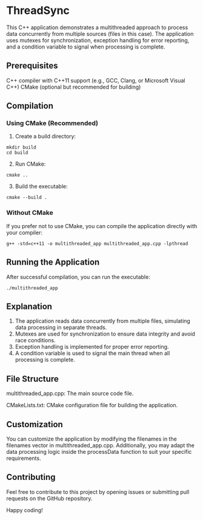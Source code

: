 # ThreadSync
This C++ application demonstrates a multithreaded approach to process data concurrently from multiple sources (files in this case). The application uses mutexes for synchronization, exception handling for error reporting, and a condition variable to signal when processing is complete.

## Prerequisites
C++ compiler with C++11 support (e.g., GCC, Clang, or Microsoft Visual C++)
CMake (optional but recommended for building)

## Compilation
### Using CMake (Recommended)
1. Create a build directory:
```
mkdir build
cd build
```
2. Run CMake:
```
cmake ..
```
3. Build the executable:
```
cmake --build .
```
### Without CMake
If you prefer not to use CMake, you can compile the application directly with your compiler:
```
g++ -std=c++11 -o multithreaded_app multithreaded_app.cpp -lpthread
```

## Running the Application
After successful compilation, you can run the executable:
```
./multithreaded_app
```

## Explanation
1. The application reads data concurrently from multiple files, simulating data processing in separate threads.
2. Mutexes are used for synchronization to ensure data integrity and avoid race conditions.
3. Exception handling is implemented for proper error reporting.
4. A condition variable is used to signal the main thread when all processing is complete.

## File Structure
multithreaded_app.cpp: The main source code file.

CMakeLists.txt: CMake configuration file for building the application.

## Customization
You can customize the application by modifying the filenames in the filenames vector in multithreaded_app.cpp. Additionally, you may adapt the data processing logic inside the processData function to suit your specific requirements.

## Contributing
Feel free to contribute to this project by opening issues or submitting pull requests on the GitHub repository.

Happy coding!
